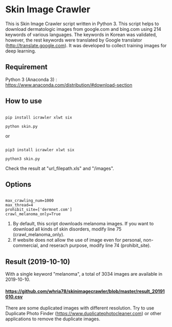 # Skin Image Crawler

This is Skin Image Crawler script written in Python 3.
This script helps to download dermatologic images from google.com and bing.com using 214 keywords of various languages. The keywords in Korean was validated, however, the rest keywords were translated by Google translator (http://translate.google.com). 
It was developed to collect training images for deep learning.

## Requirement

Python 3 (Anaconda 3) : https://www.anaconda.com/distribution/#download-section


## How to use

<pre><code>
pip install icrawler xlwt six

python skin.py
</code></pre>

or

<pre><code>
pip3 install icrawler xlwt six

python3 skin.py
</code></pre>

Check the result at "url_filepath.xls" and "/images".


## Options
<pre><code>
max_crawling_num=1000
max_thread=4
prohibit_site=['dermnet.com'] 
crawl_melanoma_only=True
</code></pre>

1. By default, this script downloads melanoma images. If you want to download all kinds of skin disorders, modify line 75 (crawl_melanoma_only).
2. If website does not allow the use of image even for personal, non-commercial, and reserach purpose, modify line 74 (prohibit_site).


## Result (2019-10-10)

With a single keyword "melanoma", a total of 3034 images are available in 2019-10-10. 
#### https://github.com/whria78/skinimagecrawler/blob/master/result_20191010.csv

There are some duplicated images with different resolution. Try to use Duplicate Photo Finder (https://www.duplicatephotocleaner.com) or other applications to remove the duplicate images.

